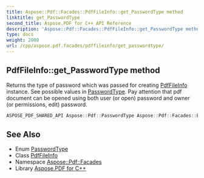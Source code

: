 ```yaml
---
title: Aspose::Pdf::Facades::PdfFileInfo::get_PasswordType method
linktitle: get_PasswordType
second_title: Aspose.PDF for C++ API Reference
description: 'Aspose::Pdf::Facades::PdfFileInfo::get_PasswordType method. Returns the type of password which was passed for creating PdfFileInfo instance. See possible values in PasswordType. Pay attention that pdf document can be opened using both user (or open) password and owner (or permissions, edit) password in C++.'
type: docs
weight: 2800
url: /cpp/aspose.pdf.facades/pdffileinfo/get_passwordtype/
---
```

## PdfFileInfo::get_PasswordType method


Returns the type of password which was passed for creating [PdfFileInfo](../) instance. See possible values in [PasswordType](../../../aspose.pdf/passwordtype/). Pay attention that pdf document can be opened using both user (or open) password and owner (or permissions, edit) password.

```cpp
ASPOSE_PDF_SHARED_API Aspose::Pdf::PasswordType Aspose::Pdf::Facades::PdfFileInfo::get_PasswordType()
```

## See Also

* Enum [PasswordType](../../../aspose.pdf/passwordtype/)
* Class [PdfFileInfo](../)
* Namespace [Aspose::Pdf::Facades](../../)
* Library [Aspose.PDF for C++](../../../)

